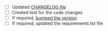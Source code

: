 * [ ] Updated [CHANGELOG file](https://github.com/jampp/migratron/blob/master/CHANGELOG.rst)
* [ ] Created test for the code changes
* [ ] If required, [bumped the version](https://semver.org/)
* [ ] If required, updated the requirements.txt file
